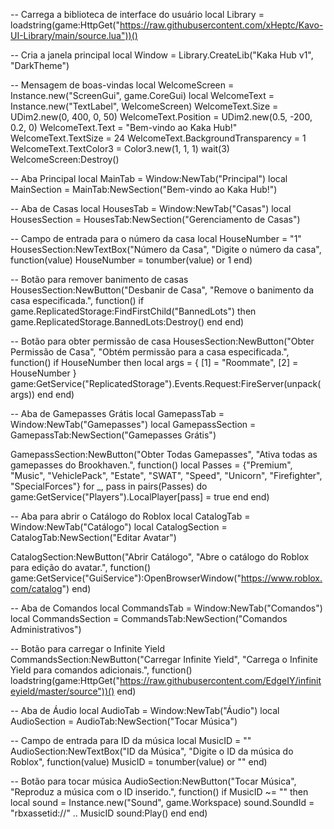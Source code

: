 -- Carrega a biblioteca de interface do usuário local Library = loadstring(game:HttpGet("https://raw.githubusercontent.com/xHeptc/Kavo-UI-Library/main/source.lua"))()

-- Cria a janela principal local Window = Library.CreateLib("Kaka Hub v1", "DarkTheme")

-- Mensagem de boas-vindas local WelcomeScreen = Instance.new("ScreenGui", game.CoreGui) local WelcomeText = Instance.new("TextLabel", WelcomeScreen) WelcomeText.Size = UDim2.new(0, 400, 0, 50) WelcomeText.Position = UDim2.new(0.5, -200, 0.2, 0) WelcomeText.Text = "Bem-vindo ao Kaka Hub!" WelcomeText.TextSize = 24 WelcomeText.BackgroundTransparency = 1 WelcomeText.TextColor3 = Color3.new(1, 1, 1) wait(3) WelcomeScreen:Destroy()

-- Aba Principal local MainTab = Window:NewTab("Principal") local MainSection = MainTab:NewSection("Bem-vindo ao Kaka Hub!")

-- Aba de Casas local HousesTab = Window:NewTab("Casas") local HousesSection = HousesTab:NewSection("Gerenciamento de Casas")

-- Campo de entrada para o número da casa local HouseNumber = "1" HousesSection:NewTextBox("Número da Casa", "Digite o número da casa", function(value) HouseNumber = tonumber(value) or 1 end)

-- Botão para remover banimento de casas HousesSection:NewButton("Desbanir de Casa", "Remove o banimento da casa especificada.", function() if game.ReplicatedStorage:FindFirstChild("BannedLots") then game.ReplicatedStorage.BannedLots:Destroy() end end)

-- Botão para obter permissão de casa HousesSection:NewButton("Obter Permissão de Casa", "Obtém permissão para a casa especificada.", function() if HouseNumber then local args = { [1] = "Roommate", [2] = HouseNumber } game:GetService("ReplicatedStorage").Events.Request:FireServer(unpack(args)) end end)

-- Aba de Gamepasses Grátis local GamepassTab = Window:NewTab("Gamepasses") local GamepassSection = GamepassTab:NewSection("Gamepasses Grátis")

GamepassSection:NewButton("Obter Todas Gamepasses", "Ativa todas as gamepasses do Brookhaven.", function() local Passes = {"Premium", "Music", "VehiclePack", "Estate", "SWAT", "Speed", "Unicorn", "Firefighter", "SpecialForces"} for _, pass in pairs(Passes) do game:GetService("Players").LocalPlayer[pass] = true end end)

-- Aba para abrir o Catálogo do Roblox local CatalogTab = Window:NewTab("Catálogo") local CatalogSection = CatalogTab:NewSection("Editar Avatar")

CatalogSection:NewButton("Abrir Catálogo", "Abre o catálogo do Roblox para edição do avatar.", function() game:GetService("GuiService"):OpenBrowserWindow("https://www.roblox.com/catalog") end)

-- Aba de Comandos local CommandsTab = Window:NewTab("Comandos") local CommandsSection = CommandsTab:NewSection("Comandos Administrativos")

-- Botão para carregar o Infinite Yield CommandsSection:NewButton("Carregar Infinite Yield", "Carrega o Infinite Yield para comandos adicionais.", function() loadstring(game:HttpGet("https://raw.githubusercontent.com/EdgeIY/infiniteyield/master/source"))() end)

-- Aba de Áudio local AudioTab = Window:NewTab("Áudio") local AudioSection = AudioTab:NewSection("Tocar Música")

-- Campo de entrada para ID da música local MusicID = "" AudioSection:NewTextBox("ID da Música", "Digite o ID da música do Roblox", function(value) MusicID = tonumber(value) or "" end)

-- Botão para tocar música AudioSection:NewButton("Tocar Música", "Reproduz a música com o ID inserido.", function() if MusicID ~= "" then local sound = Instance.new("Sound", game.Workspace) sound.SoundId = "rbxassetid://" .. MusicID sound:Play() end end)

